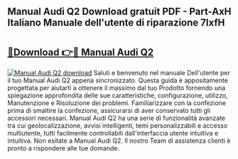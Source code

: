## Manual Audi Q2 Download gratuit PDF - Part-AxH Italiano Manuale dell'utente di riparazione 7IxfH

# <h2><a href="http://dfgsawo.blite.top/?on=Manual+Audi+Q2">🔗Download 👉🔴 Manual Audi Q2</a></h2>

[![Manual Audi Q2 download](https://i.imgur.com/lujVjoI.png)](http://dfgsawo.blite.top/?on=Manual+Audi+Q2)
Saluti e benvenuto nel manuale Dell'utente per il tuo Manual Audi Q2 appena sincronizzato. Questa guida è appositamente progettata per aiutarti a ottenere il massimo dal tuo Prodotto fornendo una spiegazione approfondita delle sue caratteristiche, configurazione, utilizzo, Manutenzione e Risoluzione dei problemi. Familiarizzare con la confezione prima di smaltire la confezione, assicurarsi di aver conservato tutti gli accessori necessari. Manual Audi Q2 ha una serie di funzionalità avanzate tra cui geolocalizzazione, avvisi intelligenti, temi personalizzabili e accesso multiutente, tutti facilmente controllabili dall'interfaccia utente intuitiva e intuitiva. Non esitate a Manual Audi Q2. Il nostro Team di assistenza clienti è pronto a rispondere alle tue domande.
